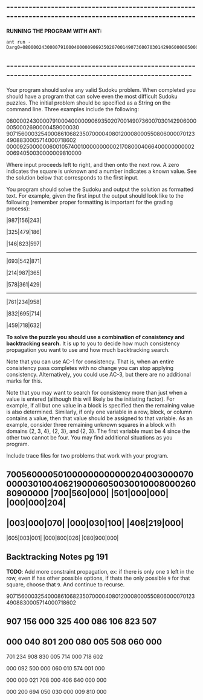 
## ------------------------------------------------------------------------------------------------------
 **RUNNING THE PROGRAM WITH ANT:**
```
ant run -Darg0=080000243000079100040000090693502070014907360070301429060000050002690000459000030
```
## -----------------------------------------------------------------------------------------------------


Your program should solve any valid Sudoku problem. When completed you should have a program that can solve even the most difficult Sudoku puzzles. The initial problem should be specified as a String on the command line.  Three examples include the following:

080000243000079100040000090693502070014907360070301429060000050002690000459000030
907156000325400086106823507000040801200080005508060000701234908830005714000718602
000092500000060010574001000000000021708000406640000000000200694050030000009810000

 Where input proceeds left to right, and then onto the next row.  A zero indicates the square is unknown and a number indicates a known value.  See the solution below that corresponds to the first input.


 You program should solve the Sudoku and output the solution as formatted text.  For example, given the first input the output should look like to the following (remember proper formatting is important for the grading process):

|987|156|243|

|325|479|186|

|146|823|597|

------------

|693|542|871|

|214|987|365|

|578|361|429|

------------

|761|234|958|

|832|695|714|

|459|718|632|

 **To solve the puzzle you should use a combination of consistency and backtracking search.**  It is up to you to decide how much consistency propagation you want to use and how much backtracking search.

Note that you can use AC-1 for consistency.  That is, when an entire consistency pass completes with no change you can stop applying consistency.  Alternatively, you could use AC-3, but there are no additional marks for this.

Note that you may want to search for consistency more than just when a value is entered (although this will likely be the initiating factor).  For example, if all but one value in a block is specified then the remaining value is also determined.  Similarly, if only one variable in a row, block, or column contains a value, then that value should be assigned to that variable.  As an example, consider three remaining unknown squares in a block with domains {2, 3, 4}, {2, 3}, and {2, 3}.  The first variable must be 4 since the other two cannot be four.  You may find additional situations as you program.

Include trace files for two problems that work with your program.


700560000501000000000000204003000070000030100406219000605003001000800026080900000
|700|560|000|
|501|000|000|
|000|000|204|
------------
|003|000|070|
|000|030|100|
|406|219|000|
------------
|605|003|001|
|000|800|026|
|080|900|000|

## Backtracking Notes pg 191

**TODO**: Add more constraint propagation, ex: if there is only one `9` left in the row, even if has other possible options, if thats the only possible `9` for that square, choose that `9`. And continue to recurse.



907156000325400086106823507000040801200080005508060000701234908830005714000718602

907 156 000 
325 400 086 
106 823 507 
------------------
000 040 801 
200 080 005 
508 060 000 
----------------
701 234 908 
830 005 714 
000 718 602



000 092 500
000 060 010 
574 001 000 

000 000 021 
708 000 406 
640 000 000 

000 200 694 
050 030 000
009 810 000